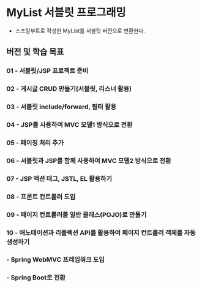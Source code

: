 # MyList 서블릿 프로그래밍

- 스프링부트로 작성한 MyList를 서블릿 버전으로 변환한다.

## 버전 및 학습 목표

### 01 - 서블릿/JSP 프로젝트 준비
### 02 - 게시글 CRUD 만들기(서블릿, 리스너 활용)
### 03 - 서블릿 include/forward, 필터 활용
### 04 - JSP를 사용하여 MVC 모델1 방식으로 전환
### 05 - 페이징 처리 추가
### 06 - 서블릿과 JSP를 함께 사용하여 MVC 모델2 방식으로 전환
### 07 - JSP 액션 태그, JSTL, EL 활용하기
### 08 - 프론트 컨트롤러 도입
### 09 - 페이지 컨트롤러를 일반 클래스(POJO)로 만들기
### 10 - 애노테이션과 리플렉션 API를 활용하여 페이지 컨트롤러 객체를 자동 생성하기
###  - Spring WebMVC 프레임워크 도입
###  - Spring Boot로 전환
